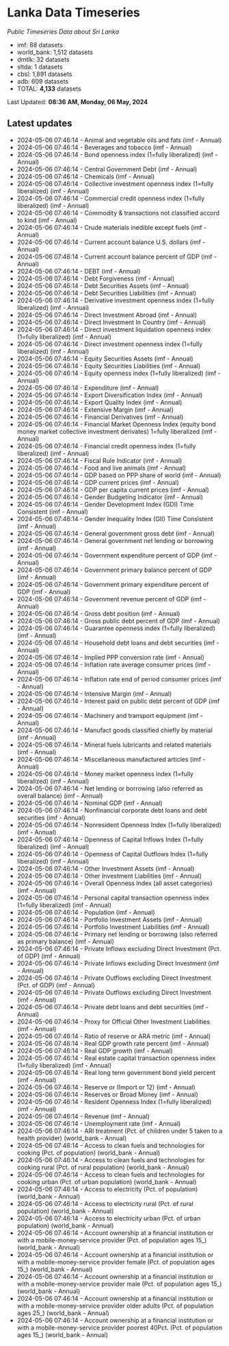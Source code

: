 # Lanka Data Timeseries
*Public Timeseries Data about Sri Lanka*

* imf: 88 datasets
* world_bank: 1,512 datasets
* dmtlk: 32 datasets
* sltda: 1 datasets
* cbsl: 1,891 datasets
* adb: 609 datasets
* TOTAL: **4,133** datasets

Last Updated: **08:36 AM, Monday, 06 May, 2024**

## Latest updates

* 2024-05-06 07:46:14 - Animal and vegetable oils and fats (imf - Annual)
* 2024-05-06 07:46:14 - Beverages and tobacco (imf - Annual)
* 2024-05-06 07:46:14 - Bond openness index (1=fully liberalized) (imf - Annual)
* 2024-05-06 07:46:14 - Central Government Debt (imf - Annual)
* 2024-05-06 07:46:14 - Chemicals (imf - Annual)
* 2024-05-06 07:46:14 - Collective investment openness index (1=fully liberalized) (imf - Annual)
* 2024-05-06 07:46:14 - Commercial credit openness index (1=fully liberalized) (imf - Annual)
* 2024-05-06 07:46:14 - Commodity & transactions not classified accord to kind (imf - Annual)
* 2024-05-06 07:46:14 - Crude materials inedible except fuels (imf - Annual)
* 2024-05-06 07:46:14 - Current account balance U.S. dollars (imf - Annual)
* 2024-05-06 07:46:14 - Current account balance percent of GDP (imf - Annual)
* 2024-05-06 07:46:14 - DEBT (imf - Annual)
* 2024-05-06 07:46:14 - Debt Forgiveness (imf - Annual)
* 2024-05-06 07:46:14 - Debt Securities Assets (imf - Annual)
* 2024-05-06 07:46:14 - Debt Securities Liabilities (imf - Annual)
* 2024-05-06 07:46:14 - Derivative investment openness index (1=fully liberalized) (imf - Annual)
* 2024-05-06 07:46:14 - Direct Investment Abroad (imf - Annual)
* 2024-05-06 07:46:14 - Direct Investment In Country (imf - Annual)
* 2024-05-06 07:46:14 - Direct investment liquidation openness index (1=fully liberalized) (imf - Annual)
* 2024-05-06 07:46:14 - Direct investment openness index (1=fully liberalized) (imf - Annual)
* 2024-05-06 07:46:14 - Equity Securities Assets (imf - Annual)
* 2024-05-06 07:46:14 - Equity Securities Liabilities (imf - Annual)
* 2024-05-06 07:46:14 - Equity openness index (1=fully liberalized) (imf - Annual)
* 2024-05-06 07:46:14 - Expenditure (imf - Annual)
* 2024-05-06 07:46:14 - Export Diversification Index (imf - Annual)
* 2024-05-06 07:46:14 - Export Quality Index (imf - Annual)
* 2024-05-06 07:46:14 - Extensive Margin (imf - Annual)
* 2024-05-06 07:46:14 - Financial Derivatives (imf - Annual)
* 2024-05-06 07:46:14 - Financial Market Openness Index (equity bond money market collective investment derivates) 1=fully liberalized (imf - Annual)
* 2024-05-06 07:46:14 - Financial credit openness index (1=fully liberalized) (imf - Annual)
* 2024-05-06 07:46:14 - Fiscal Rule Indicator (imf - Annual)
* 2024-05-06 07:46:14 - Food and live animals (imf - Annual)
* 2024-05-06 07:46:14 - GDP based on PPP share of world (imf - Annual)
* 2024-05-06 07:46:14 - GDP current prices (imf - Annual)
* 2024-05-06 07:46:14 - GDP per capita current prices (imf - Annual)
* 2024-05-06 07:46:14 - Gender Budgeting Indicator (imf - Annual)
* 2024-05-06 07:46:14 - Gender Development Index (GDI) Time Consistent (imf - Annual)
* 2024-05-06 07:46:14 - Gender Inequality Index (GII) Time Consistent (imf - Annual)
* 2024-05-06 07:46:14 - General government gross debt (imf - Annual)
* 2024-05-06 07:46:14 - General government net lending or borrowing (imf - Annual)
* 2024-05-06 07:46:14 - Government expenditure percent of GDP (imf - Annual)
* 2024-05-06 07:46:14 - Government primary balance percent of GDP (imf - Annual)
* 2024-05-06 07:46:14 - Government primary expenditure percent of GDP (imf - Annual)
* 2024-05-06 07:46:14 - Government revenue percent of GDP (imf - Annual)
* 2024-05-06 07:46:14 - Gross debt position (imf - Annual)
* 2024-05-06 07:46:14 - Gross public debt percent of GDP (imf - Annual)
* 2024-05-06 07:46:14 - Guarantee openness index (1=fully liberalized) (imf - Annual)
* 2024-05-06 07:46:14 - Household debt loans and debt securities (imf - Annual)
* 2024-05-06 07:46:14 - Implied PPP conversion rate (imf - Annual)
* 2024-05-06 07:46:14 - Inflation rate average consumer prices (imf - Annual)
* 2024-05-06 07:46:14 - Inflation rate end of period consumer prices (imf - Annual)
* 2024-05-06 07:46:14 - Intensive Margin (imf - Annual)
* 2024-05-06 07:46:14 - Interest paid on public debt percent of GDP (imf - Annual)
* 2024-05-06 07:46:14 - Machinery and transport equipment (imf - Annual)
* 2024-05-06 07:46:14 - Manufact goods classified chiefly by material (imf - Annual)
* 2024-05-06 07:46:14 - Mineral fuels lubricants and related materials (imf - Annual)
* 2024-05-06 07:46:14 - Miscellaneous manufactured articles (imf - Annual)
* 2024-05-06 07:46:14 - Money market openness index (1=fully liberalized) (imf - Annual)
* 2024-05-06 07:46:14 - Net lending or borrowing (also referred as overall balance) (imf - Annual)
* 2024-05-06 07:46:14 - Nominal GDP (imf - Annual)
* 2024-05-06 07:46:14 - Nonfinancial corporate debt loans and debt securities (imf - Annual)
* 2024-05-06 07:46:14 - Nonresident Openness Index (1=fully liberalized) (imf - Annual)
* 2024-05-06 07:46:14 - Openness of Capital Inflows Index (1=fully liberalized) (imf - Annual)
* 2024-05-06 07:46:14 - Openness of Capital Outflows Index (1=fully liberalized) (imf - Annual)
* 2024-05-06 07:46:14 - Other Investment Assets (imf - Annual)
* 2024-05-06 07:46:14 - Other Investment Liabilities (imf - Annual)
* 2024-05-06 07:46:14 - Overall Openness Index (all asset categories) (imf - Annual)
* 2024-05-06 07:46:14 - Personal capital transaction openness index (1=fully liberalized) (imf - Annual)
* 2024-05-06 07:46:14 - Population (imf - Annual)
* 2024-05-06 07:46:14 - Portfolio Investment Assets (imf - Annual)
* 2024-05-06 07:46:14 - Portfolio Investment Liabilities (imf - Annual)
* 2024-05-06 07:46:14 - Primary net lending or borrowing (also referred as primary balance) (imf - Annual)
* 2024-05-06 07:46:14 - Private Inflows excluding Direct Investment (Pct. of GDP) (imf - Annual)
* 2024-05-06 07:46:14 - Private Inflows excluding Direct Investment (imf - Annual)
* 2024-05-06 07:46:14 - Private Outflows excluding Direct Investment (Pct. of GDP) (imf - Annual)
* 2024-05-06 07:46:14 - Private Outflows excluding Direct Investment (imf - Annual)
* 2024-05-06 07:46:14 - Private debt loans and debt securities (imf - Annual)
* 2024-05-06 07:46:14 - Proxy for Official Other Investment Liabilities (imf - Annual)
* 2024-05-06 07:46:14 - Ratio of reserve or ARA metric (imf - Annual)
* 2024-05-06 07:46:14 - Real GDP growth rate percent (imf - Annual)
* 2024-05-06 07:46:14 - Real GDP growth (imf - Annual)
* 2024-05-06 07:46:14 - Real estate capital transaction openness index (1=fully liberalized) (imf - Annual)
* 2024-05-06 07:46:14 - Real long term government bond yield percent (imf - Annual)
* 2024-05-06 07:46:14 - Reserve or (Import or 12) (imf - Annual)
* 2024-05-06 07:46:14 - Reserves or Broad Money (imf - Annual)
* 2024-05-06 07:46:14 - Resident Openness Index (1=fully liberalized) (imf - Annual)
* 2024-05-06 07:46:14 - Revenue (imf - Annual)
* 2024-05-06 07:46:14 - Unemployment rate (imf - Annual)
* 2024-05-06 07:46:14 - ARI treatment (Pct. of children under 5 taken to a health provider) (world_bank - Annual)
* 2024-05-06 07:46:14 - Access to clean fuels and technologies for cooking (Pct. of population) (world_bank - Annual)
* 2024-05-06 07:46:14 - Access to clean fuels and technologies for cooking rural (Pct. of rural population) (world_bank - Annual)
* 2024-05-06 07:46:14 - Access to clean fuels and technologies for cooking urban (Pct. of urban population) (world_bank - Annual)
* 2024-05-06 07:46:14 - Access to electricity (Pct. of population) (world_bank - Annual)
* 2024-05-06 07:46:14 - Access to electricity rural (Pct. of rural population) (world_bank - Annual)
* 2024-05-06 07:46:14 - Access to electricity urban (Pct. of urban population) (world_bank - Annual)
* 2024-05-06 07:46:14 - Account ownership at a financial institution or with a mobile-money-service provider (Pct. of population ages 15_) (world_bank - Annual)
* 2024-05-06 07:46:14 - Account ownership at a financial institution or with a mobile-money-service provider female (Pct. of population ages 15_) (world_bank - Annual)
* 2024-05-06 07:46:14 - Account ownership at a financial institution or with a mobile-money-service provider male (Pct. of population ages 15_) (world_bank - Annual)
* 2024-05-06 07:46:14 - Account ownership at a financial institution or with a mobile-money-service provider older adults (Pct. of population ages 25_) (world_bank - Annual)
* 2024-05-06 07:46:14 - Account ownership at a financial institution or with a mobile-money-service provider poorest 40Pct. (Pct. of population ages 15_) (world_bank - Annual)